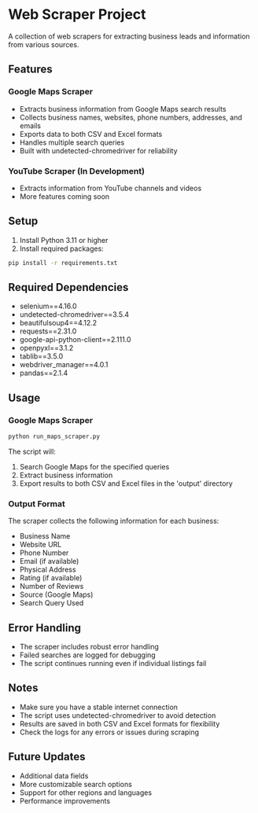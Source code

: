 # Web Scraper Project

A collection of web scrapers for extracting business leads and information from various sources.

## Features

### Google Maps Scraper
- Extracts business information from Google Maps search results
- Collects business names, websites, phone numbers, addresses, and emails
- Exports data to both CSV and Excel formats
- Handles multiple search queries
- Built with undetected-chromedriver for reliability

### YouTube Scraper (In Development)
- Extracts information from YouTube channels and videos
- More features coming soon

## Setup

1. Install Python 3.11 or higher
2. Install required packages:
```bash
pip install -r requirements.txt
```

## Required Dependencies
- selenium==4.16.0
- undetected-chromedriver==3.5.4
- beautifulsoup4==4.12.2
- requests==2.31.0
- google-api-python-client==2.111.0
- openpyxl==3.1.2
- tablib==3.5.0
- webdriver_manager==4.0.1
- pandas==2.1.4

## Usage

### Google Maps Scraper
```python
python run_maps_scraper.py
```
The script will:
1. Search Google Maps for the specified queries
2. Extract business information
3. Export results to both CSV and Excel files in the 'output' directory

### Output Format
The scraper collects the following information for each business:
- Business Name
- Website URL
- Phone Number
- Email (if available)
- Physical Address
- Rating (if available)
- Number of Reviews
- Source (Google Maps)
- Search Query Used

## Error Handling
- The scraper includes robust error handling
- Failed searches are logged for debugging
- The script continues running even if individual listings fail

## Notes
- Make sure you have a stable internet connection
- The script uses undetected-chromedriver to avoid detection
- Results are saved in both CSV and Excel formats for flexibility
- Check the logs for any errors or issues during scraping

## Future Updates
- Additional data fields
- More customizable search options
- Support for other regions and languages
- Performance improvements
